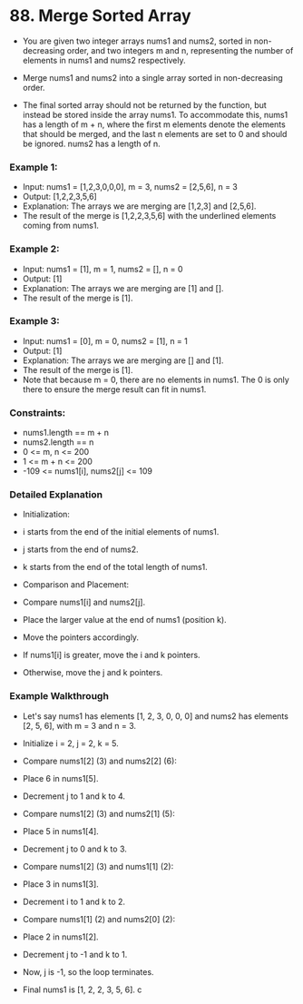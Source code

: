 # 88. Merge Sorted Array

- You are given two integer arrays nums1 and nums2, sorted in non-decreasing order, and two integers m and n, representing the number of elements in nums1 and nums2 respectively.

- Merge nums1 and nums2 into a single array sorted in non-decreasing order.

- The final sorted array should not be returned by the function, but instead be stored inside the array nums1. To accommodate this, nums1 has a length of m + n, where the first m elements denote the elements that should be merged, and the last n elements are set to 0 and should be ignored. nums2 has a length of n.

 
### Example 1:

- Input: nums1 = [1,2,3,0,0,0], m = 3, nums2 = [2,5,6], n = 3
- Output: [1,2,2,3,5,6]
- Explanation: The arrays we are merging are [1,2,3] and [2,5,6].
- The result of the merge is [1,2,2,3,5,6] with the underlined elements coming from nums1.

### Example 2:

- Input: nums1 = [1], m = 1, nums2 = [], n = 0
- Output: [1]
- Explanation: The arrays we are merging are [1] and [].
- The result of the merge is [1].

### Example 3:

- Input: nums1 = [0], m = 0, nums2 = [1], n = 1
- Output: [1]
- Explanation: The arrays we are merging are [] and [1].
- The result of the merge is [1].
- Note that because m = 0, there are no elements in nums1. The 0 is only there to ensure the merge result can fit in nums1.
 

###  Constraints:

- nums1.length == m + n
- nums2.length == n
- 0 <= m, n <= 200
- 1 <= m + n <= 200
- -109 <= nums1[i], nums2[j] <= 109

### Detailed Explanation
- Initialization:

- i starts from the end of the initial elements of nums1.
- j starts from the end of nums2.
- k starts from the end of the total length of nums1.

- Comparison and Placement:

- Compare nums1[i] and nums2[j].
- Place the larger value at the end of nums1 (position k).
- Move the pointers accordingly.
- If nums1[i] is greater, move the i and k pointers.
- Otherwise, move the j and k pointers.

### Example Walkthrough
- Let's say nums1 has elements [1, 2, 3, 0, 0, 0] and nums2 has elements [2, 5, 6], with m = 3 and n = 3.

- Initialize i = 2, j = 2, k = 5.
- Compare nums1[2] (3) and nums2[2] (6):
- Place 6 in nums1[5].
- Decrement j to 1 and k to 4.
- Compare nums1[2] (3) and nums2[1] (5):
- Place 5 in nums1[4].
- Decrement j to 0 and k to 3.
- Compare nums1[2] (3) and nums1[1] (2):
- Place 3 in nums1[3].
- Decrement i to 1 and k to 2.
- Compare nums1[1] (2) and nums2[0] (2):
- Place 2 in nums1[2].
- Decrement j to -1 and k to 1.
- Now, j is -1, so the loop terminates.
- Final nums1 is [1, 2, 2, 3, 5, 6]. c